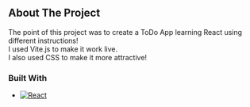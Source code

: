 ## About The Project

The point of this project was to create a ToDo App learning React using different instructions!  
I used Vite.js to make it work live.  
I also used CSS to make it more attractive!


### Built With  

* [![React][React.js]][React-url]
<!-- MARKDOWN LINKS & IMAGES -->
<!-- https://www.markdownguide.org/basic-syntax/#reference-style-links -->
[React.js]: https://img.shields.io/badge/React-20232A?style=for-the-badge&logo=react&logoColor=61DAFB
[React-url]: https://reactjs.org/





